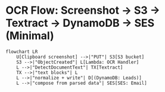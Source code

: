 # OCR Flow: Screenshot → S3 → Textract → DynamoDB → SES (Minimal)

```mermaid
flowchart LR
    U[Clipboard screenshot] -->|"PUT"| S3[S3 bucket]
    S3 -->|"ObjectCreated"| L[Lambda: OCR Handler]
    L -->|"DetectDocumentText"| TX[Textract]
    TX -->|"text blocks"| L
    L -->|"normalize + write"| D[(DynamoDB: Leads)]
    L -->|"compose from parsed data"| SES[SES: Email]

